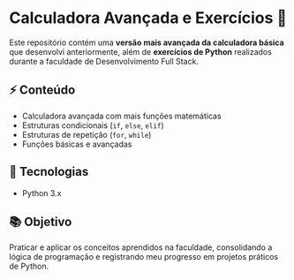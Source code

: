 # Calculadora Avançada e Exercícios 🧮

Este repositório contém uma **versão mais avançada da calculadora básica** que desenvolvi anteriormente, além de **exercícios de Python** realizados durante a faculdade de Desenvolvimento Full Stack.

## ⚡ Conteúdo
- Calculadora avançada com mais funções matemáticas  
- Estruturas condicionais (`if`, `else`, `elif`)  
- Estruturas de repetição (`for`, `while`)  
- Funções básicas e avançadas  

## 🚀 Tecnologias
- Python 3.x  

## 📚 Objetivo
Praticar e aplicar os conceitos aprendidos na faculdade, consolidando a lógica de programação e registrando meu progresso em projetos práticos de Python.
